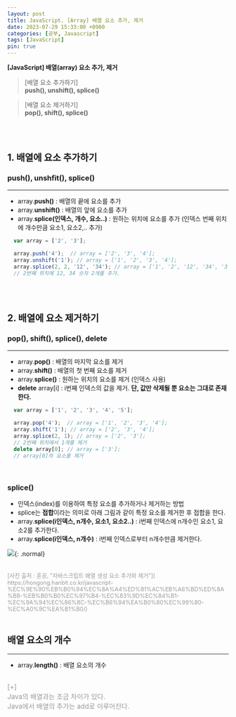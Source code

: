 ```yaml
---
layout: post
title: JavaScript. [Array] 배열 요소 추가, 제거
date: 2023-07-29 15:33:00 +0900
categories: [공부, Javascript]
tags: [JavaScript]
pin: true
---
```


**[JavaScript] 배열(array) 요소 추가, 제거**

> [배열 요소 추가하기]
\
> **push(), unshift(), splice()**


> [배열 요소 제거하기]
\
> **pop(), shift(), splice()**


<br>
<br>

## **1. 배열에 요소 추가하기**
### **push(), unshfit(), splice()**
---

* array.**push()** : 배열의 끝에 요소를 추가
* array.**unshift()** : 배열의 앞에 요소를 추가
* array.**splice(인덱스, 개수, 요소..)** : 원하는 위치에 요소를 추가 (인덱스 번째 위치에 개수만큼 요소1, 요소2,.. 추가)

```javascript
  var array = ['2', '3'];
  
  array.push('4');  // array = ['2', '3', '4'];
  array.unshift('1'); // array = ['1', '2', '3', '4'];
  array.splice(2, 2, '12', '34'); // array = ['1', '2', '12', '34', '3', '4'];  
  // 2번째 위치에 12, 34 숫자 2개를 추가.
```


<br>

<br>

## **2. 배열에 요소 제거하기**
### **pop(), shift(), splice(), delete**
---

* array.**pop()** : 배열의 마지막 요소를 제거
* array.**shift()** : 배열의 첫 번째 요소를 제거
* array.**splice()** : 원하는 위치의 요소를 제거 (인덱스 사용)
* **delete** array[i] : i번째 인덱스의 값을 제거. **단, 값만 삭제될 뿐 요소는 그대로 존재한다.**

```javascript
  var array = ['1', '2', '3', '4', '5'];
  
  array.pop('4');  // array = ['1', '2', '3', '4'];
  array.shift('1'); // array = ['2', '3', '4'];
  array.splice(2, 1); // array = ['2', '3'];  
  // 2번째 위치에서 1개를 제거
  delete array[0]; // array = ['3'];
  // array[0]의 요소를 제거
```

<br>

### **splice()**
* 인덱스(index)를 이용하여 특정 요소를 추가하거나 제거하는 방법
* splice는 **접합**이라는 의미로 아래 그림과 같이 특정 요소를 제거한 후 접합을 한다.
* array.**splice(i인덱스, n개수, 요소1, 요소2..)** : i번째 인덱스에 n개수인 요소1, 요소2를 추가한다.
* array.**splice(i인덱스, n개수)** : i번째 인덱스로부터 n개수만큼 제거한다.

![](blog/array_splice.png){: .normal}

<br>

<span style='font-size: 0.8rem; color: #999;'>
[사진 출처 : 혼공, "자바스크립트 배열 생성 요소 추가와 제거"]( https://hongong.hanbit.co.kr/javascript-%EC%9E%90%EB%B0%94%EC%8A%A4%ED%81%AC%EB%A6%BD%ED%8A%B8-%EB%B0%B0%EC%97%B4-%EC%83%9D%EC%84%B1-%EC%9A%94%EC%86%8C-%EC%B6%94%EA%B0%80%EC%99%80-%EC%A0%9C%EA%B1%B0/)
</span>

<br>
<br>


## 배열 요소의 개수
---
* array.**length()** : 배열 요소의 개수


<br>


<span style='font-size: 0.95rem; color: #999;'>
[+] <br>
Java의 배열과는 조금 차이가 있다.<br>
Java에서 배열의 추가는 add로 이루어진다.
</span> 




